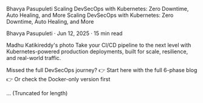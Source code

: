 Bhavya Pasupuleti
Scaling DevSecOps with Kubernetes: Zero Downtime, Auto Healing, and More
Scaling DevSecOps with Kubernetes: Zero Downtime, Auto Healing, and More

Bhavya Pasupuleti
·
Jun 12, 2025
·
15 min read

Madhu Katikireddy's photo
Take your CI/CD pipeline to the next level with Kubernetes-powered production deployments, built for scale, resilience, and real-world traffic.

Missed the full DevSecOps journey?
👉 Start here with the full 6-phase blog
👉 Or check the Docker-only version first

...
(Truncated for length)